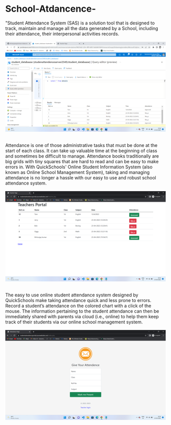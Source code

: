 # School-Atdancence-
"Student Attendance System (SAS) is a solution tool that is designed to track, maintain and manage all the data generated by a School, including their attendance, their interpersonal activities records.
<br>
<br>
<img src="https://github.com/Mritunjysingh/School-Atdancence-/blob/main/Screenshot%20(79).png"></img>
<br>
<br>

Attendance is one of those administrative tasks that must be done at the start of each class. It can take up valuable time at the beginning of class and sometimes be difficult to manage. Attendance books traditionally are big grids with tiny squares that are hard to read and can be easy to make errors in. With QuickSchools' Online Student Information System (also known as Online School Management System), taking and managing attendance is no longer a hassle with our easy to use and robust school attendance system.
<br>
<br>
<img src="https://github.com/Mritunjysingh/School-Atdancence-/blob/main/Screenshot%20(80).png"></img>
<br>
<br>

The easy to use online student attendance system designed by QuickSchools make taking attendance quick and less prone to errors. Record a student’s attendance on the colored chart with a click of the mouse. The information pertaining to the student attendance can then be immediately shared with parents via cloud (i.e., online) to help them keep track of their students via our online school management system.
<br>
<br>
<img src="https://github.com/Mritunjysingh/School-Atdancence-/blob/main/Screenshot%20(81).png"></img>
